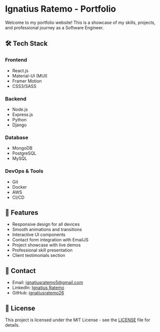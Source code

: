 # Ignatius Ratemo - Portfolio

Welcome to my portfolio website! This is a showcase of my skills, projects, and professional journey as a Software Engineer.

## 🛠 Tech Stack

### Frontend
- React.js
- Material-UI (MUI)
- Framer Motion
- CSS3/SASS

### Backend
- Node.js
- Express.js
- Python
- Django

### Database
- MongoDB
- PostgreSQL
- MySQL

### DevOps & Tools
- Git
- Docker
- AWS
- CI/CD

## 🚀 Features

- Responsive design for all devices
- Smooth animations and transitions
- Interactive UI components
- Contact form integration with EmailJS
- Project showcase with live demos
- Professional skill presentation
- Client testimonials section


## 📱 Contact

- Email: ignatiusratemo5@gmail.com
- LinkedIn: [Ignatius Ratemo](https://www.linkedin.com/in/ignatius-ratemo-809aa4341/)
- GitHub: [ignatiusratemo26](https://github.com/ignatiusratemo26)

## 📄 License

This project is licensed under the MIT License - see the [LICENSE](https://github.com/ignatiusratemo26/portfolio/LICENSE.md) file for details.